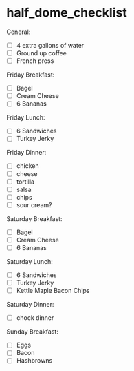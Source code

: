 # half_dome_checklist

General: 
- [ ] 4 extra gallons of water
- [ ] Ground up coffee
- [ ] French press

Friday Breakfast:
- [ ] Bagel
- [ ] Cream Cheese
- [ ] 6 Bananas

Friday Lunch:
- [ ] 6 Sandwiches
- [ ] Turkey Jerky

Friday Dinner: 
- [ ] chicken
- [ ] cheese
- [ ] tortilla
- [ ] salsa
- [ ] chips
- [ ] sour cream? 

Saturday Breakfast:
- [ ] Bagel
- [ ] Cream Cheese
- [ ] 6 Bananas

Saturday Lunch:
- [ ] 6 Sandwiches
- [ ] Turkey Jerky
- [ ] Kettle Maple Bacon Chips

Saturday Dinner: 
- [ ] chock dinner 

Sunday Breakfast:
- [ ] Eggs
- [ ] Bacon
- [ ] Hashbrowns

